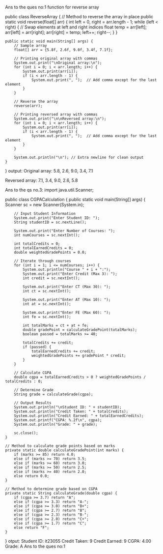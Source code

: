 Ans to the ques no:1 
function for reverse array

public class ReverseArray {
    // Method to reverse the array in place
    public static void reverse(float[] arr) {
        int left = 0, right = arr.length - 1;
        while (left < right) {
            // Swap elements at left and right indices
            float temp = arr[left];
            arr[left] = arr[right];
            arr[right] = temp;
            left++;
            right--;
        }
    }

    public static void main(String[] args) {
        // Sample array
        float[] arr = {5.8f, 2.6f, 9.0f, 3.4f, 7.1f};

        // Printing original array with commas
        System.out.print("\nOriginal array:\n");
        for (int i = 0; i < arr.length; i++) {
            System.out.print(arr[i]);
            if (i < arr.length - 1) {
                System.out.print(", ");  // Add comma except for the last element
            }
        }

        // Reverse the array
        reverse(arr);

        // Printing reversed array with commas
        System.out.print("\n\nReversed array:\n");
        for (int i = 0; i < arr.length; i++) {
            System.out.print(arr[i]);
            if (i < arr.length - 1) {
                System.out.print(", ");  // Add comma except for the last element
            }
        }

        System.out.println("\n"); // Extra newline for clean output
    }
}
output:
Original array:
5.8, 2.6, 9.0, 3.4, 7.1

Reversed array:
7.1, 3.4, 9.0, 2.6, 5.8




Ans to the qs no.3:
import java.util.Scanner;

public class CGPACalculation {
    public static void main(String[] args) {
        Scanner sc = new Scanner(System.in);

        // Input Student Information
        System.out.print("Enter Student ID: ");
        String studentID = sc.nextLine();

        System.out.print("Enter Number of Courses: ");
        int numCourses = sc.nextInt();

        int totalCredits = 0;
        int totalEarnedCredits = 0;
        double weightedGradePoints = 0.0;

        // Iterate through courses
        for (int i = 1; i <= numCourses; i++) {
            System.out.println("Course " + i + ":");
            System.out.print("Enter Credit (Max 3): ");
            int credit = sc.nextInt();

            System.out.print("Enter CT (Max 30): ");
            int ct = sc.nextInt();

            System.out.print("Enter AT (Max 10): ");
            int at = sc.nextInt();

            System.out.print("Enter FE (Max 60): ");
            int fe = sc.nextInt();

            int totalMarks = ct + at + fe;
            double gradePoint = calculateGradePoint(totalMarks);
            boolean passed = totalMarks >= 40;

            totalCredits += credit;
            if (passed) {
                totalEarnedCredits += credit;
                weightedGradePoints += gradePoint * credit;
            }
        }

        // Calculate CGPA
        double cgpa = totalEarnedCredits > 0 ? weightedGradePoints / totalCredits : 0;

        // Determine Grade
        String grade = calculateGrade(cgpa);

        // Output Results
        System.out.println("\nStudent ID: " + studentID);
        System.out.println("Credit Taken: " + totalCredits);
        System.out.println("Credit Earned: " + totalEarnedCredits);
        System.out.printf("CGPA: %.2f\n", cgpa);
        System.out.println("Grade: " + grade);

        sc.close();
    }

    // Method to calculate grade points based on marks
    private static double calculateGradePoint(int marks) {
        if (marks >= 85) return 4.0;
        else if (marks >= 70) return 3.5;
        else if (marks >= 60) return 3.0;
        else if (marks >= 50) return 2.5;
        else if (marks >= 40) return 2.0;
        else return 0.0;
    }

    // Method to determine grade based on CGPA
    private static String calculateGrade(double cgpa) {
        if (cgpa >= 3.7) return "A";
        else if (cgpa >= 3.3) return "A-";
        else if (cgpa >= 3.0) return "B+";
        else if (cgpa >= 2.7) return "B";
        else if (cgpa >= 2.3) return "B-";
        else if (cgpa >= 2.0) return "C+";
        else if (cgpa >= 1.7) return "C";
        else return "F";
    }
}
otput:
Student ID: it23055
Credit Taken: 9
Credit Earned: 9
CGPA: 4.00
Grade: A
Ans to the ques no:1
